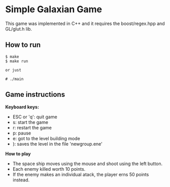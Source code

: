 # Simple Galaxian Game #

This game was implemented in C++ and it requires the boost/regex.hpp and GL/glut.h lib. 

## How to run ##

```
$ make
$ make run

or just

# ./main
```

## Game instructions ##

**Keyboard keys:**
 
 - ESC or 'q': quit game
 - s: start the game
 - r: restart the game
 - p: pause
 - e: got to the level building mode
 - ): saves the level in the file 'newgroup.ene'
      
**How to play**

 - The space ship moves using the mouse and shoot using the left button.
 - Each enemy killed worth 10 points.
 - If the enemy makes an individual atack, the player erns 50 points instead.
       

 
